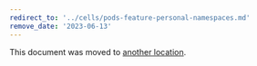 ```yaml
---
redirect_to: '../cells/pods-feature-personal-namespaces.md'
remove_date: '2023-06-13'
---
```


This document was moved to [another location](../cells/pods-feature-personal-namespaces.md).

<!-- This redirect file can be deleted after <2023-06-13>. -->
<!-- Redirects that point to other docs in the same project expire in three months. -->
<!-- Redirects that point to docs in a different project or site (link is not relative and starts with `https:`) expire in one year. -->
<!-- Before deletion, see: https://docs.gitlab.com/ee/development/documentation/redirects.html -->
